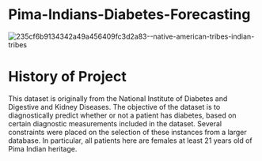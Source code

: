 # Pima-Indians-Diabetes-Forecasting

![235cf6b9134342a49a456409fc3d2a83--native-american-tribes-indian-tribes](https://user-images.githubusercontent.com/13394756/183243400-f20ea133-1ab0-421a-a6fe-a19b66af766f.jpg)

# History of Project
This dataset is originally from the National Institute of Diabetes and Digestive and Kidney Diseases. The objective of the dataset is to diagnostically predict whether or not a patient has diabetes, based on certain diagnostic measurements included in the dataset. Several constraints were placed on the selection of these instances from a larger database. In particular, all patients here are females at least 21 years old of Pima Indian heritage.
